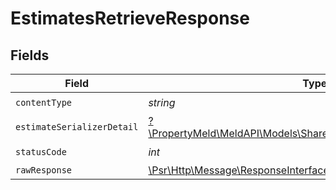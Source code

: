 # EstimatesRetrieveResponse


## Fields

| Field                                                                                                                        | Type                                                                                                                         | Required                                                                                                                     | Description                                                                                                                  |
| ---------------------------------------------------------------------------------------------------------------------------- | ---------------------------------------------------------------------------------------------------------------------------- | ---------------------------------------------------------------------------------------------------------------------------- | ---------------------------------------------------------------------------------------------------------------------------- |
| `contentType`                                                                                                                | *string*                                                                                                                     | :heavy_check_mark:                                                                                                           | N/A                                                                                                                          |
| `estimateSerializerDetail`                                                                                                   | [?\PropertyMeld\MeldAPI\Models\Shared\EstimateSerializerDetailOutput](../../models/shared/EstimateSerializerDetailOutput.md) | :heavy_minus_sign:                                                                                                           | N/A                                                                                                                          |
| `statusCode`                                                                                                                 | *int*                                                                                                                        | :heavy_check_mark:                                                                                                           | N/A                                                                                                                          |
| `rawResponse`                                                                                                                | [\Psr\Http\Message\ResponseInterface](https://www.php-fig.org/psr/psr-7/#33-psrhttpmessageresponseinterface)                 | :heavy_minus_sign:                                                                                                           | N/A                                                                                                                          |